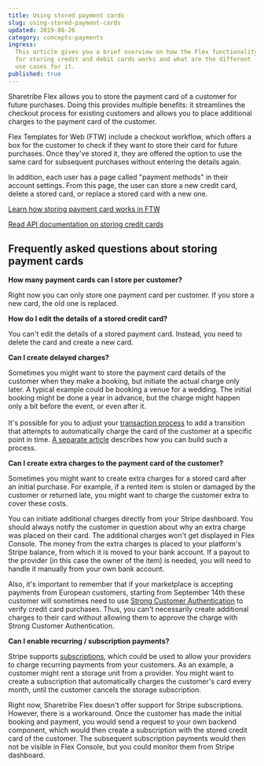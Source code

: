 ```yaml
---
title: Using stored payment cards
slug: using-stored-payment-cards
updated: 2019-08-26
category: concepts-payments
ingress:
  This article gives you a brief overview on how the Flex functionality
  for storing credit and debit cards works and what are the different
  use cases for it.
published: true
---
```


Sharetribe Flex allows you to store the payment card of a customer for
future purchases. Doing this provides multiple benefits: it streamlines
the checkout process for existing customers and allows you to place
additional charges to the payment card of the customer.

Flex Templates for Web (FTW) include a checkout workflow, which offers a
box for the customer to check if they want to store their card for
future purchases. Once they've stored it, they are offered the option to
use the same card for subsequent purchases without entering the details
again.

In addition, each user has a page called "payment methods" in their
account settings. From this page, the user can store a new credit card,
delete a stored card, or replace a stored card with a new one.

[Learn how storing payment card works in FTW](/how-to/save-payment-card/)

[Read API documentation on storing credit cards](https://www.sharetribe.com/api-reference/marketplace.html#stripe-customer)

## Frequently asked questions about storing payment cards

**How many payment cards can I store per customer?**

Right now you can only store one payment card per customer. If you store
a new card, the old one is replaced.

**How do I edit the details of a stored credit card?**

You can't edit the details of a stored payment card. Instead, you need
to delete the card and create a new card.

**Can I create delayed charges?**

Sometimes you might want to store the payment card details of the
customer when they make a booking, but initiate the actual charge only
later. A typical example could be booking a venue for a wedding. The
initial booking might be done a year in advance, but the charge might
happen only a bit before the event, or even after it. \
 \
It's possible for you to adjust your [transaction process](/concepts/transaction-process/)
to add a transition that attempts to automatically charge the card of the
customer at a specific point in time. [A separate article](/concepts/off-session-payments-in-transaction-process/)
describes how you can build such a process.

**Can I create extra charges to the payment card of the customer?**

Sometimes you might want to create extra charges for a stored card after
an initial purchase. For example, if a rented item is stolen or damaged
by the customer or returned late, you might want to charge the customer
extra to cover these costs.

You can initiate additional charges directly from your Stripe dashboard.
You should always notify the customer in question about why an extra
charge was placed on their card. The additional charges won't get
displayed in Flex Console. The money from the extra charges is placed to
your platform's Stripe balance, from which it is moved to your bank
account. If a payout to the provider (in this case the owner of the
item) is needed, you will need to handle it manually from your own bank
account.

Also, it's important to remember that if your marketplace is accepting
payments from European customers, starting from September 14th these
customer will sometimes need to use
[Strong Customer Authentication](/concepts/strong-customer-authentication/)
to verify credit card purchases. Thus, you can't necessarily create
additional charges to their card without allowing them to approve the
charge with Strong Customer Authentication.

**Can I enable recurring / subscription payments?**

Stripe supports
[subscriptions](https://stripe.com/docs/connect/subscriptions), which
could be used to allow your providers to charge recurring payments from
your customers. As an example, a customer might rent a storage unit from
a provider. You might want to create a subscription that automatically
charges the customer's card every month, until the customer cancels the
storage subscription.

Right now, Sharetribe Flex doesn't offer support for Stripe
subscriptions. However, there is a workaround. Once the customer has
made the initial booking and payment, you would send a request to your
own backend component, which would then create a subscription with the
stored credit card of the customer. The subsequent subscription payments
would then not be visible in Flex Console, but you could monitor them
from Stripe dashboard.
